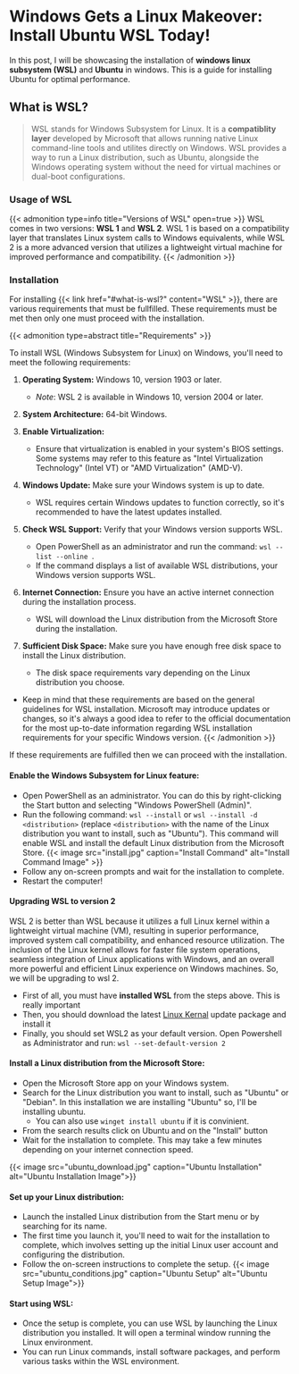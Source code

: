 # Windows Gets a Linux Makeover: Install Ubuntu WSL Today!

In this post, I will be showcasing the installation of **windows linux subsystem (WSL)** and **Ubuntu** in windows. This is a guide for installing Ubuntu for optimal performance.
<!--more-->

## What is WSL? 
>WSL stands for Windows Subsystem for Linux. It is a **compatiblity layer** developed by Microsoft that allows running native Linux command-line tools and utilites directly on Windows. WSL provides a way to run a Linux distribution, such as Ubuntu, alongside the Windows operating system without the need for virtual machines or dual-boot configurations.

### Usage of WSL
{{< admonition type=info title="Versions of WSL" open=true  >}}
WSL comes in two versions: **WSL 1** and **WSL 2**. WSL 1 is based on a compatibility layer that translates Linux system calls to Windows equivalents, while WSL 2 is a more advanced version that utilizes a lightweight virtual machine for improved performance and compatibility.
{{< /admonition >}}


### Installation
For installing {{< link href="#what-is-wsl?" content="WSL" >}}, there are various requirements that must be fullfilled. These requirements must be met then only one must proceed with the installation.

{{< admonition type=abstract title="Requirements" >}}

To install WSL (Windows Subsystem for Linux) on Windows, you'll need to meet the following requirements:

1. **Operating System:** Windows 10, version 1903 or later.

    * *Note*: WSL 2 is available in Windows 10, version 2004 or later.

2. **System Architecture:** 64-bit Windows.

3. **Enable Virtualization:**

    * Ensure that virtualization is enabled in your system's BIOS settings.
Some systems may refer to this feature as "Intel Virtualization Technology" (Intel VT) or "AMD Virtualization" (AMD-V).

4. **Windows Update:** Make sure your Windows system is up to date.

    * WSL requires certain Windows updates to function correctly, so it's recommended to have the latest updates installed.
5. **Check WSL Support:** Verify that your Windows version supports WSL.

    *  Open PowerShell as an administrator and run the command: `wsl --list --online `.
    * If the command displays a list of available WSL distributions, your Windows version supports WSL.

6. **Internet Connection:** Ensure you have an active internet connection during the installation process.

    * WSL will download the Linux distribution from the Microsoft Store during the installation.
7. **Sufficient Disk Space:** Make sure you have enough free disk space to install the Linux distribution.

    * The disk space requirements vary depending on the Linux distribution you choose.

- Keep in mind that these requirements are based on the general guidelines for WSL installation. Microsoft may introduce updates or changes, so it's always a good idea to refer to the official documentation for the most up-to-date information regarding WSL installation requirements for your specific Windows version.
{{< /admonition >}}

If these requirements are fulfilled then we can proceed with the installation. 

#### Enable the Windows Subsystem for Linux feature:
   - Open PowerShell as an administrator. You can do this by right-clicking the Start button and selecting "Windows PowerShell (Admin)".
   - Run the following command: `wsl --install` or `wsl --install -d <distribution>` (replace `<distribution>` with the name of the Linux distribution you want to install, such as "Ubuntu"). This command will enable WSL and install the default Linux distribution from the Microsoft Store.
   {{< image src="install.jpg" caption="Install Command" alt="Install Command Image" >}}
   - Follow any on-screen prompts and wait for the installation to complete.
   - Restart the computer!
#### Upgrading WSL to version 2
WSL 2 is better than WSL because it utilizes a full Linux kernel within a lightweight virtual machine (VM), resulting in superior performance, improved system call compatibility, and enhanced resource utilization. The inclusion of the Linux kernel allows for faster file system operations, seamless integration of Linux applications with Windows, and an overall more powerful and efficient Linux experience on Windows machines. So, we will be upgrading to wsl 2.
  - First of all, you must have **installed WSL** from the steps above. This is really important
  - Then, you should download the latest [Linux Kernal](https://learn.microsoft.com/en-us/windows/wsl/install-manual#step-4---download-the-linux-kernel-update-package) update package and install it
  - Finally, you should set WSL2 as your default version. Open Powershell as Administrator and run: `wsl --set-default-version 2`

#### Install a Linux distribution from the Microsoft Store:
   - Open the Microsoft Store app on your Windows system.
   - Search for the Linux distribution you want to install, such as "Ubuntu" or "Debian". In this installation we are installing "Ubuntu" so, I'll be installing ubuntu.
      - You can also use `winget install ubuntu` if it is convinient.
   - From the search results click on Ubuntu and on the "Install" button
   - Wait for the installation to complete. This may take a few minutes depending on your internet connection speed.

   {{< image src="ubuntu_download.jpg" caption="Ubuntu Installation" alt="Ubuntu Installation Image">}}

#### Set up your Linux distribution:
   - Launch the installed Linux distribution from the Start menu or by searching for its name.
   - The first time you launch it, you'll need to wait for the installation to complete, which involves setting up the initial Linux user account and configuring the distribution.
   - Follow the on-screen instructions to complete the setup.
   {{< image src="ubuntu_conditions.jpg" caption="Ubuntu Setup" alt="Ubuntu Setup Image">}}

#### Start using WSL:
   - Once the setup is complete, you can use WSL by launching the Linux distribution you installed. It will open a terminal window running the Linux environment.
   - You can run Linux commands, install software packages, and perform various tasks within the WSL environment.

